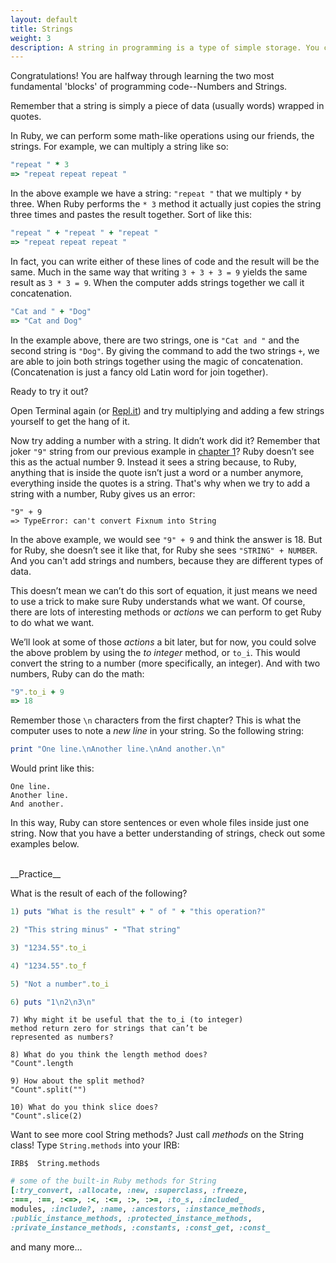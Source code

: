 ```yaml
---
layout: default
title: Strings
weight: 3
description: A string in programming is a type of simple storage. You can place words, sentences, or even files inside strings, using quotes, to store and display information. This chapter explains Strings in detail.
---
```


Congratulations! You are halfway through learning the two most fundamental 'blocks' of programming code--Numbers and Strings.

Remember that a string is simply a piece of data (usually words) wrapped in quotes.

In Ruby, we can perform some math-like operations using our friends, the strings. For example, we can multiply a string like so:

```ruby
"repeat " * 3
=> "repeat repeat repeat "
```

In the above example we have a string: `"repeat "` that we multiply ` * ` by three. When Ruby performs the ` * 3 ` method it actually just copies the string three times and pastes the result together. Sort of like this:

```ruby
"repeat " + "repeat " + "repeat "
=> "repeat repeat repeat "
```

In fact, you can write either of these lines of code and the result will be the same. Much in the same way that writing ` 3 + 3 + 3 = 9 ` yields the same result as ` 3 * 3 = 9 `. When the computer adds strings together we call it concatenation.

```ruby
"Cat and " + "Dog"
=> "Cat and Dog"
```

In the example above, there are two strings, one is `"Cat and "` and the second string is `"Dog"`. By giving the command to add the two strings `+`, we are able to join both strings together using the magic of concatenation. (Concatenation is just a fancy old Latin word for join together).

Ready to try it out?

Open Terminal again (or <a href="http://repl.it/languages/Ruby" target="_blank">Repl.it</a>) and try multiplying and adding a few strings yourself to get the hang of it.

Now try adding a number with a string. It didn’t work did it? Remember that joker `"9"` string from our previous example in [chapter 1](/what-is-programming.html)? Ruby doesn’t see this as the actual number 9. Instead it sees a string because, to Ruby, anything that is inside the quote isn’t just a word or a number anymore, everything inside the quotes is a string. That's why when we try to add a string with a number, Ruby gives us an error:

```
"9" + 9
=> TypeError: can't convert Fixnum into String
```

In the above example, we would see `"9" + 9` and think the answer is 18. But for Ruby, she doesn’t see it like that, for Ruby she sees `"STRING" + NUMBER`. And you can't add strings and numbers, because they are different types of data.

This doesn’t mean we can’t do this sort of equation, it just means we need to use a trick to make sure Ruby understands what we want. Of course, there are lots of interesting methods or _actions_ we can perform to get Ruby to do what we want.

We’ll look at some of those _actions_ a bit later, but for now, you could solve the above problem by using the _to integer_ method, or `to_i`. This would convert the string to a number (more specifically, an integer). And with two numbers, Ruby can do the math:

```ruby
"9".to_i + 9
=> 18
```

Remember those ` \n ` characters from the first chapter? This is what the computer uses to note a _new line_ in your string. So the following string:

```ruby
print "One line.\nAnother line.\nAnd another.\n"
```
Would print like this:

```
One line.
Another line.
And another.
```
In this way, Ruby can store sentences or even whole files inside just one string. Now that you have a better understanding of strings, check out some examples below.

<br />
__Practice__

What is the result of each of the following?

```ruby
1) puts "What is the result" + " of " + "this operation?"

2) "This string minus" - "That string"

3) "1234.55".to_i

4) "1234.55".to_f

5) "Not a number".to_i

6) puts "1\n2\n3\n"
```

```
7) Why might it be useful that the to_i (to integer)
method return zero for strings that can’t be
represented as numbers?

8) What do you think the length method does?
"Count".length

9) How about the split method?
"Count".split("")

10) What do you think slice does?
"Count".slice(2)
```

Want to see more cool String methods? Just call _methods_ on the String class! Type `String.methods` into your IRB:

`IRB$  String.methods`

```ruby
# some of the built-in Ruby methods for String
[:try_convert, :allocate, :new, :superclass, :freeze,
:===, :==, :<=>, :<, :<=, :>, :>=, :to_s, :included_
modules, :include?, :name, :ancestors, :instance_methods,
:public_instance_methods, :protected_instance_methods,
:private_instance_methods, :constants, :const_get, :const_
```
and many more...
